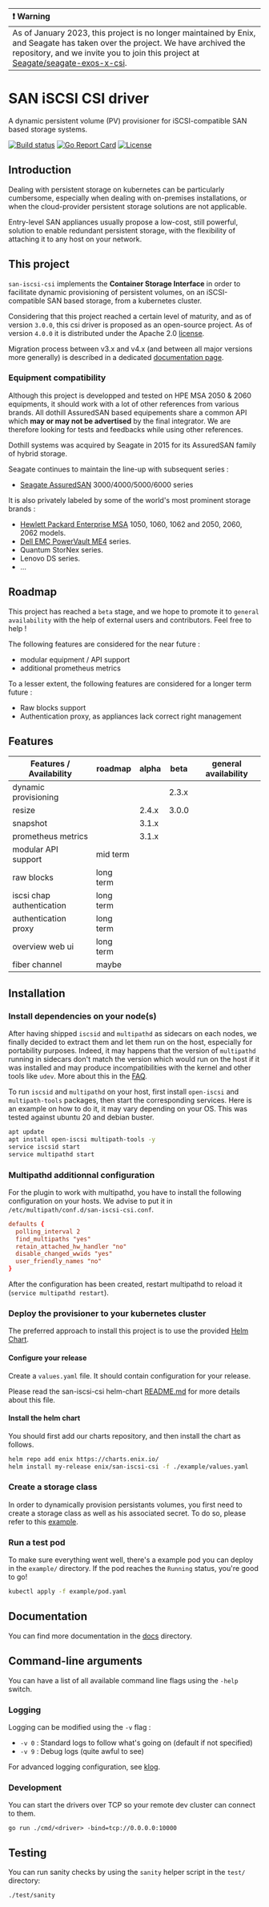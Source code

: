|❗ Warning |
|:----------|
|As of January 2023, this project is no longer maintained by Enix, and Seagate has taken over the project. We have archived the repository, and we invite you to join this project at [Seagate/seagate-exos-x-csi](https://github.com/Seagate/seagate-exos-x-csi).|


# SAN iSCSI CSI driver

A dynamic persistent volume (PV) provisioner for iSCSI-compatible SAN based storage systems.

[![Build status](https://gitlab.com/enix.io/dothill-csi/badges/main/pipeline.svg)](https://gitlab.com/enix.io/dothill-csi/-/pipelines)
[![Go Report Card](https://goreportcard.com/badge/github.com/enix/san-iscsi-csi)](https://goreportcard.com/report/github.com/enix/san-iscsi-csi)
[![License](https://img.shields.io/badge/License-Apache%202.0-blue.svg)](https://www.apache.org/licenses/LICENSE-2.0)

## Introduction

Dealing with persistent storage on kubernetes can be particularly cumbersome, especially when dealing with on-premises installations, or when the cloud-provider persistent storage solutions are not applicable.

Entry-level SAN appliances usually propose a low-cost, still powerful, solution to enable redundant persistent storage, with the flexibility of attaching it to any host on your network.

## This project

`san-iscsi-csi` implements the **Container Storage Interface** in order to facilitate dynamic provisioning of persistent volumes, on an iSCSI-compatible SAN based storage, from a kubernetes cluster.

Considering that this project reached a certain level of maturity, and as of version `3.0.0`, this csi driver is proposed as an open-source project.
As of version `4.0.0` it is distributed under the Apache 2.0 [license](./LICENSE).

Migration process between v3.x and v4.x (and between all major versions more generally) is described in a dedicated [documentation page](./docs/migrate-from-v3-to-v4.md).

### Equipment compatibility

Although this project is developped and tested on HPE MSA 2050 & 2060 equipments, it should work with a lot of other references from various brands.
All dothill AssuredSAN based equipements share a common API which **may or may not be advertised** by the final integrator.
We are therefore looking for tests and feedbacks while using other references.

Dothill systems was acquired by Seagate in 2015 for its AssuredSAN family of hybrid storage.

Seagate continues to maintain the line-up with subsequent series :
- [Seagate AssuredSAN](https://www.seagate.com/fr/fr/support/dothill-san/assuredsan-pro-5000-series/) 3000/4000/5000/6000 series

It is also privately labeled by some of the world's most prominent storage brands :
- [Hewlett Packard Enterprise MSA](https://www.hpe.com/fr/fr/storage/msa-shared-storage.html) 1050, 1060, 1062 and 2050, 2060, 2062 models.
- [Dell EMC PowerVault ME4](https://www.dell.com/en-us/work/shop/productdetailstxn/powervault-me4-series) series.
- Quantum StorNex series.
- Lenovo DS series.
- ...

## Roadmap

This project has reached a `beta` stage, and we hope to promote it to `general availability` with the help of external users and contributors. Feel free to help !

The following features are considered for the near future :
- modular equipment / API support
- additional prometheus metrics

To a lesser extent, the following features are considered for a longer term future :
- Raw blocks support
- Authentication proxy, as appliances lack correct right management

## Features

| Features / Availability   |  roadmap  | alpha | beta  | general availability |
|---------------------------|-----------|-------|-------|----------------------|
| dynamic provisioning      |           |       | 2.3.x |                      |
| resize                    |           | 2.4.x | 3.0.0 |                      |
| snapshot                  |           | 3.1.x |       |                      |
| prometheus metrics        |           | 3.1.x |       |                      |
| modular API support       | mid term  |       |       |                      |
| raw blocks                | long term |       |       |                      |
| iscsi chap authentication | long term |       |       |                      |
| authentication proxy      | long term |       |       |                      |
| overview web ui           | long term |       |       |                      |
| fiber channel             | maybe     |       |       |                      |

## Installation

### Install dependencies on your node(s)

After having shipped `iscsid` and `multipathd` as sidecars on each nodes, we finally decided to extract them and let them run on the host, especially for portability purposes. Indeed, it may happens that the version of `multipathd` running in sidecars don't match the version which would run on the host if it was installed and may produce incompatibilities with the kernel and other tools like `udev`. More about this in the [FAQ](./docs/troubleshooting.md#multipathd-segfault-or-a-volume-got-corrupted).

To run `iscsid` and `multipathd` on your host, first install `open-iscsi` and `multipath-tools` packages, then start the corresponding services. Here is an example on how to do it, it may vary depending on your OS. This was tested against ubuntu 20 and debian buster.

```bash
apt update
apt install open-iscsi multipath-tools -y
service iscsid start
service multipathd start
```

### Multipathd additionnal configuration

For the plugin to work with multipathd, you have to install the following configuration on your hosts. We advise to put it in `/etc/multipath/conf.d/san-iscsi-csi.conf`.

```conf
defaults {
  polling_interval 2
  find_multipaths "yes"
  retain_attached_hw_handler "no"
  disable_changed_wwids "yes"
  user_friendly_names "no"
}
```

After the configuration has been created, restart multipathd to reload it (`service multipathd restart`).

### Deploy the provisioner to your kubernetes cluster

The preferred approach to install this project is to use the provided [Helm Chart](https://artifacthub.io/packages/helm/enix/san-iscsi-csi).

#### Configure your release

Create a `values.yaml` file. It should contain configuration for your release.

Please read the san-iscsi-csi helm-chart [README.md](https://github.com/enix/helm-charts/blob/master/charts/san-iscsi-csi/README.md#values) for more details about this file.

#### Install the helm chart

You should first add our charts repository, and then install the chart as follows.

```sh
helm repo add enix https://charts.enix.io/
helm install my-release enix/san-iscsi-csi -f ./example/values.yaml
```

### Create a storage class

In order to dynamically provision persistants volumes, you first need to create a storage class as well as his associated secret. To do so, please refer to this [example](./example/storage-class.yaml).

### Run a test pod

To make sure everything went well, there's a example pod you can deploy in the `example/` directory. If the pod reaches the `Running` status, you're good to go!

```sh
kubectl apply -f example/pod.yaml
```

## Documentation

You can find more documentation in the [docs](./docs) directory.

## Command-line arguments

You can have a list of all available command line flags using the `-help` switch.

### Logging

Logging can be modified using the `-v` flag :

- `-v 0` : Standard logs to follow what's going on (default if not specified)
- `-v 9` : Debug logs (quite awful to see)

For advanced logging configuration, see [klog](https://github.com/kubernetes/klog).

### Development

You can start the drivers over TCP so your remote dev cluster can connect to them.

```
go run ./cmd/<driver> -bind=tcp://0.0.0.0:10000
```

## Testing

You can run sanity checks by using the `sanity` helper script in the `test/` directory:

```
./test/sanity
```
